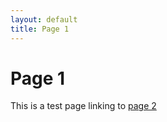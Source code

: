 ```yaml
---
layout: default
title: Page 1
---
```


# Page 1

This is a test page linking to [page 2](docs/folder/page2.md)